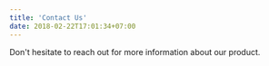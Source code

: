 ```yaml
---
title: 'Contact Us'
date: 2018-02-22T17:01:34+07:00
---
```


Don't hesitate to reach out for more information about our product.
